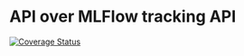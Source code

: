 # API over MLFlow tracking API

[![Coverage Status](https://coveralls.io/repos/github/lucianolorenti/mlwolf/badge.svg?branch=main)](https://coveralls.io/github/lucianolorenti/mlwolf?branch=main)
